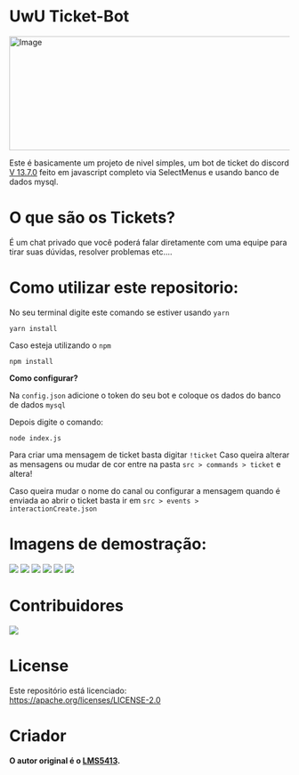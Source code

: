 # UwU Ticket-Bot 
 
 <img src="https://media.discordapp.net/attachments/803646280492515390/982968487653814333/logo-ticket-1024.png" alt="Image" height="205" width="4500">

Este é basicamente um projeto de nivel simples, um bot de ticket do discord [V 13.7.0](https://www.npmjs.com/package/discord.js/v/13.7.0) feito em javascript completo via SelectMenus e usando banco de dados mysql.

# O que são os Tickets? 

É um chat privado que você poderá falar diretamente com uma equipe para tirar suas dúvidas, resolver problemas etc....

# Como utilizar este repositorio:

No seu terminal digite este comando se estiver usando `yarn`
```
yarn install
````

Caso esteja utilizando o `npm`
```
npm install
```

**Como configurar?**

Na `config.json` adicione o token do seu bot e coloque os dados do banco de dados `mysql`

Depois digite o comando:
```
node index.js
```

Para criar uma mensagem de ticket basta digitar `!ticket` Caso queira alterar as mensagens ou mudar de cor entre na pasta `src > commands > ticket` e altera!

Caso queira mudar o nome do canal ou configurar a mensagem quando é enviada ao abrir o ticket basta ir em `src > events > interactionCreate.json`

# Imagens de demostração:

![](https://media.discordapp.net/attachments/982952386001776673/982989264948170782/Screenshot_20220605-094731.jpg)
![](https://media.discordapp.net/attachments/982952386001776673/982989507244728320/Screenshot_20220605-094852.jpg)
![](https://media.discordapp.net/attachments/982952386001776673/982989852335280128/Screenshot_20220605-095010.jpg)
![](https://media.discordapp.net/attachments/982952386001776673/982990202685517854/Screenshot_20220605-095146.jpg)
![](https://media.discordapp.net/attachments/982952386001776673/982990462229049364/Screenshot_20220605-095248.jpg)
![](https://media.discordapp.net/attachments/982952386001776673/982990854492942436/Screenshot_20220605-095338.jpg)

# Contribuidores
![](https://contrib.rocks/image?repo=LMS5413/Ticket)

# License
Este repositório está licenciado:<br>
https://apache.org/licenses/LICENSE-2.0

# Criador 
**O autor original é o [LMS5413](https://github.com/LMS5413).**